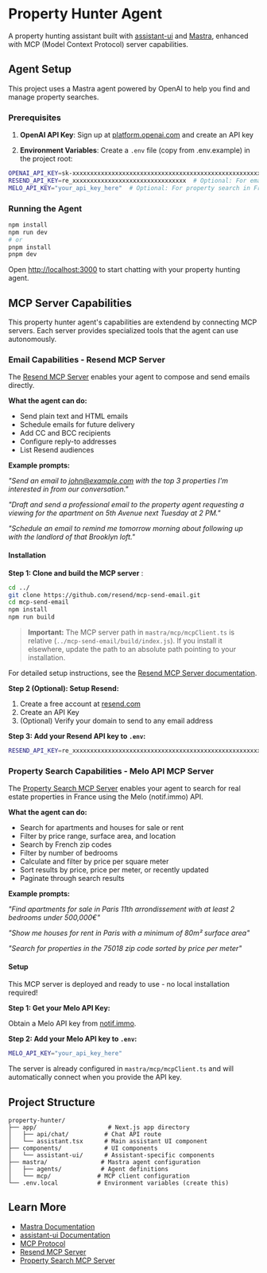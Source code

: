# Property Hunter Agent

A property hunting assistant built with [assistant-ui](https://github.com/Yonom/assistant-ui) and [Mastra](https://mastra.ai), enhanced with MCP (Model Context Protocol) server capabilities.

## Agent Setup

This project uses a Mastra agent powered by OpenAI to help you find and manage property searches.

### Prerequisites

1. **OpenAI API Key**: Sign up at [platform.openai.com](https://platform.openai.com) and create an API key

2. **Environment Variables**: Create a `.env` file (copy from .env.example) in the project root:

```bash
OPENAI_API_KEY=sk-xxxxxxxxxxxxxxxxxxxxxxxxxxxxxxxxxxxxxxxxxxxxxxxxxxxxxxxxxxxx
RESEND_API_KEY=re_xxxxxxxxxxxxxxxxxxxxxxxxxxxxxxxx  # Optional: For email capabilities
MELO_API_KEY="your_api_key_here"  # Optional: For property search in France
```

### Running the Agent

```bash
npm install
npm run dev
# or
pnpm install
pnpm dev
```

Open [http://localhost:3000](http://localhost:3000) to start chatting with your property hunting agent.

## MCP Server Capabilities

This property hunter agent's capabilities are extendend by connecting MCP servers. Each server provides specialized tools that the agent can use autonomously.

### Email Capabilities - Resend MCP Server

The [Resend MCP Server](https://github.com/resend/mcp-send-email) enables your agent to compose and send emails directly.

**What the agent can do:**
- Send plain text and HTML emails
- Schedule emails for future delivery
- Add CC and BCC recipients
- Configure reply-to addresses
- List Resend audiences

**Example prompts:**

*"Send an email to john@example.com with the top 3 properties I'm interested in from our conversation."*

*"Draft and send a professional email to the property agent requesting a viewing for the apartment on 5th Avenue next Tuesday at 2 PM."*

*"Schedule an email to remind me tomorrow morning about following up with the landlord of that Brooklyn loft."*

#### Installation

**Step 1: Clone and build the MCP server** :
```bash
cd ../
git clone https://github.com/resend/mcp-send-email.git
cd mcp-send-email
npm install
npm run build
```

> **Important:** The MCP server path in `mastra/mcp/mcpClient.ts` is relative (`../mcp-send-email/build/index.js`). If you install it elsewhere, update the path to an absolute path pointing to your installation.

For detailed setup instructions, see the [Resend MCP Server documentation](https://github.com/resend/mcp-send-email).

**Step 2 (Optional): Setup Resend:**
1. Create a free account at [resend.com](https://resend.com)
2. Create an API Key
3. (Optional) Verify your domain to send to any email address

**Step 3: Add your Resend API key to `.env`:**
```bash
RESEND_API_KEY=re_xxxxxxxxxxxxxxxxxxxxxxxxxxxxxxxxxxxxxxxxxxxxxxxxxxxxxxxxxxxx
```

### Property Search Capabilities - Melo API MCP Server

The [Property Search MCP Server](https://github.com/neil-ac/property-search-mcp) enables your agent to search for real estate properties in France using the Melo (notif.immo) API.

**What the agent can do:**
- Search for apartments and houses for sale or rent
- Filter by price range, surface area, and location
- Search by French zip codes
- Filter by number of bedrooms
- Calculate and filter by price per square meter
- Sort results by price, price per meter, or recently updated
- Paginate through search results

**Example prompts:**

*"Find apartments for sale in Paris 11th arrondissement with at least 2 bedrooms under 500,000€"*

*"Show me houses for rent in Paris with a minimum of 80m² surface area"*

*"Search for properties in the 75018 zip code sorted by price per meter"*

#### Setup

This MCP server is deployed and ready to use - no local installation required!

**Step 1: Get your Melo API Key:**

Obtain a Melo API key from [notif.immo](https://www.notif.immo/).

**Step 2: Add your Melo API key to `.env`:**

```bash
MELO_API_KEY="your_api_key_here"
```

The server is already configured in `mastra/mcp/mcpClient.ts` and will automatically connect when you provide the API key.

## Project Structure

```
property-hunter/
├── app/                    # Next.js app directory
│   ├── api/chat/          # Chat API route
│   └── assistant.tsx      # Main assistant UI component
├── components/            # UI components
│   └── assistant-ui/      # Assistant-specific components
├── mastra/               # Mastra agent configuration
│   ├── agents/           # Agent definitions
│   └── mcp/             # MCP client configuration
└── .env.local           # Environment variables (create this)
```

## Learn More

- [Mastra Documentation](https://mastra.ai)
- [assistant-ui Documentation](https://github.com/Yonom/assistant-ui)
- [MCP Protocol](https://modelcontextprotocol.io)
- [Resend MCP Server](https://github.com/resend/mcp-send-email)
- [Property Search MCP Server](https://github.com/neil-ac/property-search-mcp)
